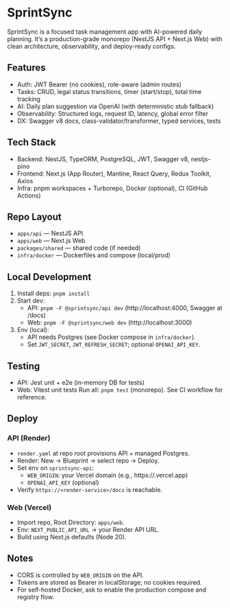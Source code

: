 # SprintSync

SprintSync is a focused task management app with AI-powered daily planning. It’s a production-grade monorepo (NestJS API + Next.js Web) with clean architecture, observability, and deploy-ready configs.

## Features

- Auth: JWT Bearer (no cookies), role-aware (admin routes)
- Tasks: CRUD, legal status transitions, timer (start/stop), total time tracking
- AI: Daily plan suggestion via OpenAI (with deterministic stub fallback)
- Observability: Structured logs, request ID, latency, global error filter
- DX: Swagger v8 docs, class-validator/transformer, typed services, tests

## Tech Stack

- Backend: NestJS, TypeORM, PostgreSQL, JWT, Swagger v8, nestjs-pino
- Frontend: Next.js (App Router), Mantine, React Query, Redux Toolkit, Axios
- Infra: pnpm workspaces + Turborepo, Docker (optional), CI (GitHub Actions)

## Repo Layout

- `apps/api` — NestJS API
- `apps/web` — Next.js Web
- `packages/shared` — shared code (if needed)
- `infra/docker` — Dockerfiles and compose (local/prod)

## Local Development

1. Install deps: `pnpm install`
2. Start dev:
   - API: `pnpm -F @sprintsync/api dev` (http://localhost:4000, Swagger at /docs)
   - Web: `pnpm -F @sprintsync/web dev` (http://localhost:3000)
3. Env (local):
   - API needs Postgres (see Docker compose in `infra/docker`).
   - Set `JWT_SECRET`, `JWT_REFRESH_SECRET`; optional `OPENAI_API_KEY`.

## Testing

- API: Jest unit + e2e (in-memory DB for tests)
- Web: Vitest unit tests
  Run all: `pnpm test` (monorepo). See CI workflow for reference.

## Deploy

### API (Render)

- `render.yaml` at repo root provisions API + managed Postgres.
- Render: New → Blueprint → select repo → Deploy.
- Set env on `sprintsync-api`:
  - `WEB_ORIGIN`: your Vercel domain (e.g., https://<project>.vercel.app)
  - `OPENAI_API_KEY` (optional)
- Verify `https://<render-service>/docs` is reachable.

### Web (Vercel)

- Import repo, Root Directory: `apps/web`.
- Env: `NEXT_PUBLIC_API_URL` → your Render API URL.
- Build using Next.js defaults (Node 20).

## Notes

- CORS is controlled by `WEB_ORIGIN` on the API.
- Tokens are stored as Bearer in localStorage; no cookies required.
- For self-hosted Docker, ask to enable the production compose and registry flow.
